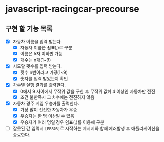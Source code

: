 # javascript-racingcar-precourse

## 구현 할 기능 목록
- [x] 자동차 이름을 입력 받는다.
  - [x] 자동차 이름은 쉼표(,)로 구분
  - [x] 이름은 5자 이하만 가능
  - [x] 개수는 n개(1~9)
- [x] 시도할 횟수를 입력 받는다.
  - [x] 횟수 n번이라고 가정(1~9)
  - [x] 숫자를 입력 받았는지 확인
- [x] 차수별 실행 결과를 출력한다.
  - [x] 0에서 9 사이에서 무작위 값을 구한 후 무작위 값이 4 이상인 자동차만 전진
  - [x] 조건 불만족시 그 차수에는 전진하지 않음
- [x] 자동차 경주 게임 우승자를 출력한다.
  - [x] 가장 많이 전진한 자동차가 우승
  - [x] 우승자는 한 명 이상일 수 있음
  - [x] 우승자가 여러 명일 경우 쉼표(,)를 이용해 구분
- [ ] 잘못된 값 입력시 `[ERROR]`로 시작하는 메시지와 함께 에러발생 후 애플리케이션을 종료한다.